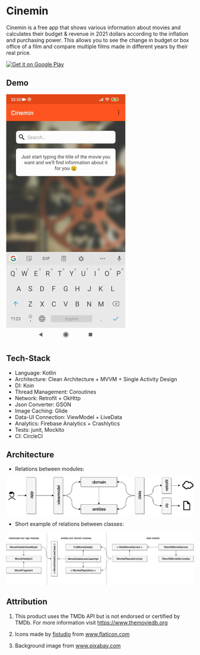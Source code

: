 
# Cinemin
Cinemin is a free app that shows various information about movies and calculates their budget & revenue in 2021 dollars according to the inflation and purchasing power. This allows you to see the change in budget or box office of a film and compare multiple films made in different years by their real price.

<a href='https://play.google.com/store/apps/details?id=com.dmikhov.cinemin&pcampaignid=pcampaignidMKT-Other-global-all-co-prtnr-py-PartBadge-Mar2515-1'>
<img alt='Get it on Google Play' src='https://play.google.com/intl/en_us/badges/static/images/badges/en_badge_web_generic.png' height="60"/>
</a>

## Demo

![App Demo](readme_res/demo.gif)

## Tech-Stack

* Language: Kotlin
* Architecture: Clean Architecture + MVVM + Single Activity Design
* DI: Koin
* Thread Management:  Coroutines
* Network: Retrofit + OkHttp
* Json Converter: GSON
* Image Caching: Glide
* Data-UI Connection: ViewModel + LiveData
* Analytics: Firebase Analytics + Crashlytics
* Tests: junit, Mockito
* CI: CircleCI

## Architecture

* Relations between modules:

![Modules Relations](readme_res/clean_arch_modules_relations.png)

* Short example of relations between classes:

![Classes Relations Example](readme_res/clean_arch_classes_example.png)

## Attribution

1. This product uses the TMDb API but is not endorsed or certified by TMDb. For more information visit <a href="https://https://www.themoviedb.org/">https://www.themoviedb.org</a>

2. Icons made by <a href="https://www.flaticon.com/authors/fjstudio" title="fjstudio">fjstudio</a> from <a href="https://www.flaticon.com/" title="Flaticon">www.flaticon.com</a>

3. Background image from <a href="https://www.pixabay.com/" title="Pixabay">www.pixabay.com</a>